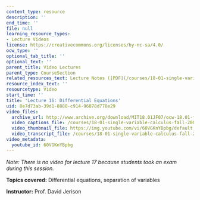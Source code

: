 ```yaml
---
content_type: resource
description: ''
end_time: ''
file: null
learning_resource_types:
- Lecture Videos
license: https://creativecommons.org/licenses/by-nc-sa/4.0/
ocw_type: ''
optional_tab_title: ''
optional_text: ''
parent_title: Video Lectures
parent_type: CourseSection
related_resources_text: Lecture Notes ([PDF](/courses/18-01-single-variable-calculus-fall-2006/resources/lec16))
resource_index_text: ''
resourcetype: Video
start_time: ''
title: 'Lecture 16: Differential Equations'
uid: 8e7d73ab-39d1-8888-c914-96878d778e29
video_files:
  archive_url: http://www.archive.org/download/MIT18.01JF07/ocw-18.01-f07-lec16_300k.mp4
  video_captions_file: /courses/18-01-single-variable-calculus-fall-2006/34a4be3e2a4b5e09b2e3c763b9f8526e_60VGKnYBpbg.vtt
  video_thumbnail_file: https://img.youtube.com/vi/60VGKnYBpbg/default.jpg
  video_transcript_file: /courses/18-01-single-variable-calculus-fall-2006/f4f8327e623ce5b22ec2499f8a4b2afe_60VGKnYBpbg.pdf
video_metadata:
  youtube_id: 60VGKnYBpbg
---
```


_Note: There is no video for lecture 17 because students took an exam during this session._

**Topics covered:** Differential equations, separation of variables

**Instructor:** Prof. David Jerison

